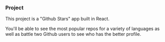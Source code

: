 
### Project

This project is a "Github Stars" app built in React. 

You'll be able to see the most popular repos for a variety of languages as well as battle two Github users to see who has the better profile.


